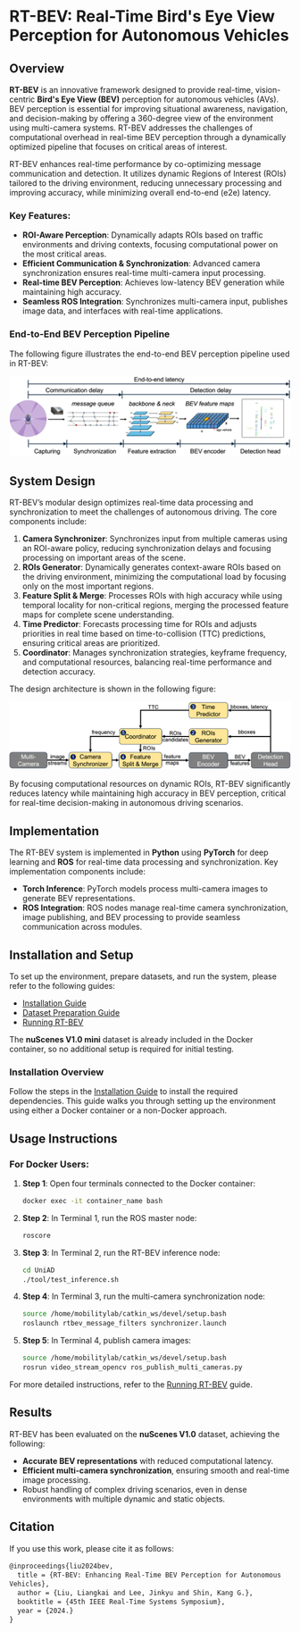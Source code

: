 # RT-BEV: Real-Time Bird's Eye View Perception for Autonomous Vehicles

## Overview

**RT-BEV** is an innovative framework designed to provide real-time, vision-centric **Bird's Eye View (BEV)** perception for autonomous vehicles (AVs). BEV perception is essential for improving situational awareness, navigation, and decision-making by offering a 360-degree view of the environment using multi-camera systems. RT-BEV addresses the challenges of computational overhead in real-time BEV perception through a dynamically optimized pipeline that focuses on critical areas of interest.

RT-BEV enhances real-time performance by co-optimizing message communication and detection. It utilizes dynamic Regions of Interest (ROIs) tailored to the driving environment, reducing unnecessary processing and improving accuracy, while minimizing overall end-to-end (e2e) latency.

### Key Features:
- **ROI-Aware Perception**: Dynamically adapts ROIs based on traffic environments and driving contexts, focusing computational power on the most critical areas.
- **Efficient Communication & Synchronization**: Advanced camera synchronization ensures real-time multi-camera input processing.
- **Real-time BEV Perception**: Achieves low-latency BEV generation while maintaining high accuracy.
- **Seamless ROS Integration**: Synchronizes multi-camera input, publishes image data, and interfaces with real-time applications.

### End-to-End BEV Perception Pipeline

The following figure illustrates the end-to-end BEV perception pipeline used in RT-BEV:

![E2E BEV Perception Pipeline](./doc/figures/BEV-e2e-pipeline.png)

## System Design

RT-BEV’s modular design optimizes real-time data processing and synchronization to meet the challenges of autonomous driving. The core components include:

1. **Camera Synchronizer**: Synchronizes input from multiple cameras using an ROI-aware policy, reducing synchronization delays and focusing processing on important areas of the scene.
2. **ROIs Generator**: Dynamically generates context-aware ROIs based on the driving environment, minimizing the computational load by focusing only on the most important regions.
3. **Feature Split & Merge**: Processes ROIs with high accuracy while using temporal locality for non-critical regions, merging the processed feature maps for complete scene understanding.
4. **Time Predictor**: Forecasts processing time for ROIs and adjusts priorities in real time based on time-to-collision (TTC) predictions, ensuring critical areas are prioritized.
5. **Coordinator**: Manages synchronization strategies, keyframe frequency, and computational resources, balancing real-time performance and detection accuracy.

The design architecture is shown in the following figure:

![System Design](./doc/figures/RT-BEV-Design.png)

By focusing computational resources on dynamic ROIs, RT-BEV significantly reduces latency while maintaining high accuracy in BEV perception, critical for real-time decision-making in autonomous driving scenarios.

## Implementation

The RT-BEV system is implemented in **Python** using **PyTorch** for deep learning and **ROS** for real-time data processing and synchronization. Key implementation components include:

- **Torch Inference**: PyTorch models process multi-camera images to generate BEV representations.
- **ROS Integration**: ROS nodes manage real-time camera synchronization, image publishing, and BEV processing to provide seamless communication across modules.

## Installation and Setup

To set up the environment, prepare datasets, and run the system, please refer to the following guides:

- [Installation Guide](./doc/INSTALL.md)
- [Dataset Preparation Guide](./doc/DATA_PREP.md)
- [Running RT-BEV](./doc/RUN.md)

The **nuScenes V1.0 mini** dataset is already included in the Docker container, so no additional setup is required for initial testing.

### Installation Overview

Follow the steps in the [Installation Guide](./doc/INSTALL.md) to install the required dependencies. This guide walks you through setting up the environment using either a Docker container or a non-Docker approach.

## Usage Instructions

### For Docker Users:

1. **Step 1**: Open four terminals connected to the Docker container:
   ```bash
   docker exec -it container_name bash
   ```

2. **Step 2**: In Terminal 1, run the ROS master node:
   ```bash
   roscore
   ```

3. **Step 3**: In Terminal 2, run the RT-BEV inference node:
   ```bash
   cd UniAD
   ./tool/test_inference.sh
   ```

4. **Step 4**: In Terminal 3, run the multi-camera synchronization node:
   ```bash
   source /home/mobilitylab/catkin_ws/devel/setup.bash
   roslaunch rtbev_message_filters synchronizer.launch
   ```

5. **Step 5**: In Terminal 4, publish camera images:
   ```bash
   source /home/mobilitylab/catkin_ws/devel/setup.bash
   rosrun video_stream_opencv ros_publish_multi_cameras.py
   ```

For more detailed instructions, refer to the [Running RT-BEV](./doc/RUN.md) guide.

## Results

RT-BEV has been evaluated on the **nuScenes V1.0** dataset, achieving the following:

- **Accurate BEV representations** with reduced computational latency.
- **Efficient multi-camera synchronization**, ensuring smooth and real-time image processing.
- Robust handling of complex driving scenarios, even in dense environments with multiple dynamic and static objects.

## Citation

If you use this work, please cite it as follows:

```
@inproceedings{liu2024bev,
  title = {RT-BEV: Enhancing Real-Time BEV Perception for Autonomous Vehicles},
  author = {Liu, Liangkai and Lee, Jinkyu and Shin, Kang G.},
  booktitle = {45th IEEE Real-Time Systems Symposium},
  year = {2024.}
}
```
